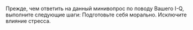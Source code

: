 Прежде, чем ответить на данный минивопрос по поводу Вашего I-Q, выполните следующие шаги:
Подготовьте себя морально. 
Исключите влияние стресса. 
